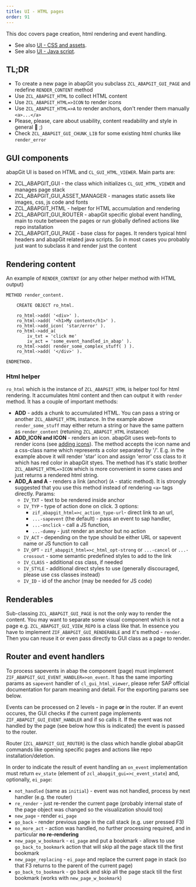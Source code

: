 ```yaml
---
title: UI - HTML pages
order: 91
---
```


This doc covers page creation, html rendering and event handling.
- See also [UI - CSS and assets](./developing-ui-css.md).
- See also [UI - Java script](./developing-ui-js.md).

## TL;DR

- To create a new page in abapGit you subclass `ZCL_ABAPGIT_GUI_PAGE` and redefine `RENDER_CONTENT` method
- Use `ZCL_ABAPGIT_HTML` to collect HTML content
- Use `ZCL_ABAPGIT_HTML=>ICON` to render icons
- Use `ZCL_ABAPGIT_HTML=>A` to render anchors, don't render them manually `<a>...</a>`
- Please, please, care about usability, content readability and style in general :pray: ;)
- Check `ZCL_ABAPGIT_GUI_CHUNK_LIB` for some existing html chunks like `render_error`

## GUI components

abapGit UI is based on HTML and `CL_GUI_HTML_VIEWER`. Main parts are:

- ZCL_ABAPGIT_GUI - the class which initializes `CL_GUI_HTML_VIEWER` and manages page stack
- ZCL_ABAPGIT_GUI_ASSET_MANAGER - manages static assets like images, css, js code and fonts
- ZCL_ABAPGIT_HTML - helper for HTML accumulation and rendering
- ZCL_ABAPGIT_GUI_ROUTER - abapGit specific global event handling, main to route between the pages or run globally defined actions like repo installation
- ZCL_ABAPGIT_GUI_PAGE - base class for pages. It renders typical html headers and abapGit related java scripts. So in most cases you probably just want to subclass it and render just the content

## Rendering content

An example of `RENDER_CONTENT` (or any other helper method with HTML output)

```abap
METHOD render_content.

    CREATE OBJECT ro_html.

    ro_html->add( '<div>' ).
    ro_html->add( '<h1>My content</h1>' ).
    ro_html->add_icon( 'star/error' ).
    ro_html->add_a(
        iv_txt = 'click me'
        iv_act = 'some_event_handled_in_abap' ).
    ro_html->add( render_some_complex_stuff( ) ).
    ro_html->add( '</div>' ).

ENDMETHOD.
```

### Html helper

`ro_html` which is the instance of `ZCL_ABAPGIT_HTML` is helper tool for html rendering. It accumulates html content and then can output it with `render` method. It has a couple of important methods:

- **ADD** - adds a chunk to accumulated HTML. You can pass a string or another `ZCL_ABAPGIT_HTML` instance. In the example above `render_some_stuff` may either return a string or have the same pattern as `render_content` (retuning `ZCL_ABAPGIT_HTML` instance)
- **ADD_ICON and ICON** - renders an icon. abapGit uses web-fonts to render icons (see [adding icons](./development/adding-icons.html)). The method accepts the icon name and a css-class name which represents a color separated by '/'. E.g.  in the example above it will render 'star' icon and assign 'error' css class to it which has red color in abapGit styes. The method has it's static brother `ZCL_ABAPGIT_HTML=>ICON` which is more convenient in some cases and just returns a rendered html string.
- **ADD_A and A** - renders a link (anchor) (`A` - static method). It is strongly suggested that you use this method instead of rendering `<a>` tags directly. Params:
    - `IV_TXT` - text to be rendered inside anchor
    - `IV_TYP` - type of action done on click. 3 options: 
        - `zif_abapgit_html=>c_action_type-url`- direct link to an url,
        - `...-sapevent` (the default) - pass an event to sap handler,
        - `...-onclick` - call a JS function,
        - `...-dummy` - just render an anchor but no action
    - `IV_ACT` - depending on the type should be either URL or sapevent name or JS function to call 
    - `IV_OPT` - `zif_abapgit_html=>c_html_opt-strong` or `...-cancel` or `...-crossout` - some semantic predefined styles to add to the link
    - `IV_CLASS` - additional css class, if needed
    - `IV_STYLE` - additional direct styles to use (generally discouraged, please use css classes instead)
    - `IV_ID` - id of the anchor (may be needed for JS code)

## Renderables

Sub-classing `ZCL_ABAPGIT_GUI_PAGE` is not the only way to render the content. You may want to separate some visual component which is not a page e.g. `ZCL_ABAPGIT_GUI_VIEW_REPO` is a class like that. In essence you have to implement `ZIF_ABAPGIT_GUI_RENDERABLE` and it's method - `render`. Then you can reuse it or even pass directly to GUI class as a page to render.

## Router and event handlers

To process sapevents in abap the component (page) must implement `ZIF_ABAPGIT_GUI_EVENT_HANDLER=>on_event`. It has the same importing params as `sapevent` handler of `cl_gui_html_viewer`, please refer SAP official documentation for param meaning and detail. For the exporting params see below.

Events can be processed on 2 levels - in page **or** in the router. If an event occures, the GUI checks if the current page implements `ZIF_ABAPGIT_GUI_EVENT_HANDLER` and if so calls it. If the event was not handled by the page (see below how this is indicated) the event is passed to the router.

Router (`ZCL_ABAPGIT_GUI_ROUTER`) is the class which handle global abapGit commands like opening specific pages and actions like repo installation/deletion.

In order to indicate the result of event handling an `on_event` implementation must return `ev_state` (element of `zcl_abapgit_gui=>c_event_state`) and, optionally, `ei_page`:

- `not_handled` (same as `initial`) - event was not handled, process by next handler (e.g. the router)
- `re_render` - just re-render the current page (probably internal state of the page object was changed so the visualization should too)
- `new_page` - render `ei_page`
- `go_back` - render previous page in the call stack (e.g. user pressed F3)
- `no_more_act` - action was handled, no further processing required, and in particular **no re-rendering**
- `new_page_w_bookmark` - `ei_page` and put a bookmark - allows to use `go_back_to_bookmark` action that will skip all the page stack till the first bookmark
- `new_page_replacing` - `ei_page` and replace the current page in stack (so that F3 returns to the parent of the current page)
- `go_back_to_bookmark` - go back and skip all the page stack till the first bookmark (works with `new_page_w_bookmark`)
